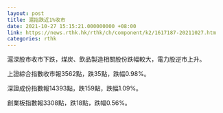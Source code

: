 ```yaml
---
layout: post
title: 滬指跌近1%收市
date: 2021-10-27 15:15:21.000000000 +08:00
link: https://news.rthk.hk/rthk/ch/component/k2/1617187-20211027.htm
categories: rthk
---
```


滬深股市收市下跌，煤炭、飲品製造相關股份跌幅較大，電力股逆市上升。

上證綜合指數收市報3562點，跌35點，跌幅0.98%。

深證成份指數報14393點，跌159點，跌幅1.09%。

創業板指數報3308點，跌18點，跌幅0.56%。
